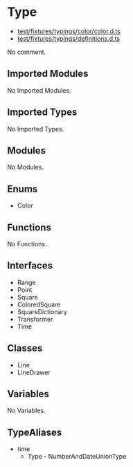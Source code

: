 # Type

* [test/fixtures/typings/color/color.d.ts](/test/fixtures/typings/color/color.d.ts#L1)
* [test/fixtures/typings/definitions.d.ts](/test/fixtures/typings/definitions.d.ts#L9)

No comment.

## Imported Modules

No Imported Modules.

## Imported Types

No Imported Types.

## Modules

No Modules.

## Enums

* Color

## Functions

No Functions.

## Interfaces

* Range
* Point
* Square
* ColoredSquare
* SquareDictionary
* Transformer
* Time

## Classes

* Line
* LineDrawer

## Variables

No Variables.

## TypeAliases

* time
  * Type - NumberAndDateUnionType
